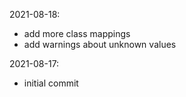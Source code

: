 2021-08-18:

* add more class mappings
* add warnings about unknown values

2021-08-17:

* initial commit
